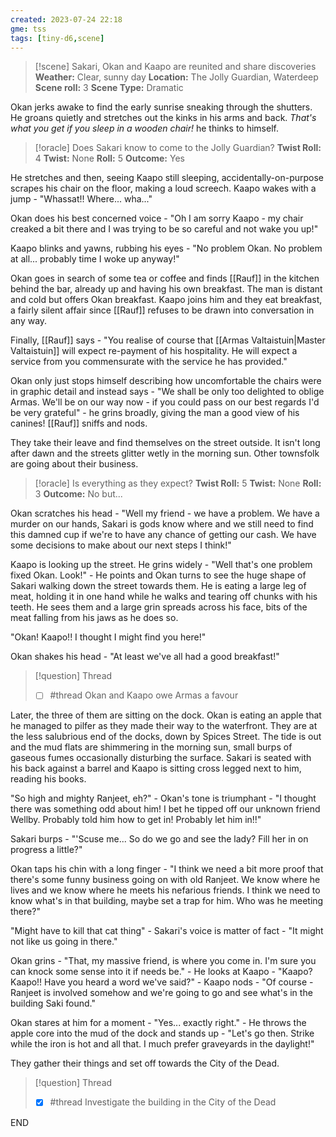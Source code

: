 ```yaml
---
created: 2023-07-24 22:18
gme: tss
tags: [tiny-d6,scene]
---
```

> [!scene] Sakari, Okan and Kaapo are reunited and share discoveries
> **Weather:** Clear, sunny day
> **Location:** The Jolly Guardian, Waterdeep
> **Scene roll:** 3
> **Scene Type:** Dramatic

Okan jerks awake to find the early sunrise sneaking through the shutters. He groans quietly and stretches out the kinks in his arms and back. *That's what you get if you sleep in a wooden chair!* he thinks to himself.

> [!oracle] Does Sakari know to come to the Jolly Guardian?
> **Twist Roll:** 4
> **Twist:** None
> **Roll:** 5
> **Outcome:** Yes

He stretches and then, seeing Kaapo still sleeping, accidentally-on-purpose scrapes his chair on the floor, making a loud screech. Kaapo wakes with a jump - "Whassat!! Where... wha..."

Okan does his best concerned voice - "Oh I am sorry Kaapo - my chair creaked a bit there and I was trying to be so careful and not wake you up!"

Kaapo blinks and yawns, rubbing his eyes - "No problem Okan. No problem at all... probably time I woke up anyway!"

Okan goes in search of some tea or coffee and finds [[Rauf]] in the kitchen behind the bar, already up and having his own breakfast. The man is distant and cold but offers Okan breakfast. Kaapo joins him and they eat breakfast, a fairly silent affair since [[Rauf]] refuses to be drawn into conversation in any way.

Finally, [[Rauf]] says - "You realise of course that [[Armas Valtaistuin|Master Valtaistuin]] will expect re-payment of his hospitality. He will expect a service from you commensurate with the service he has provided."

Okan only just stops himself describing how uncomfortable the chairs were in graphic detail and instead says - "We shall be only too delighted to oblige Armas. We'll be on our way now - if you could pass on our best regards I'd be very grateful" - he grins broadly, giving the man a good view of his canines! [[Rauf]] sniffs and nods.

They take their leave and find themselves on the street outside. It isn't long after dawn and the streets glitter wetly in the morning sun. Other townsfolk are going about their business.

> [!oracle] Is everything as they expect?
> **Twist Roll:** 5
> **Twist:** None
> **Roll:** 3
> **Outcome:** No but...

Okan scratches his head - "Well my friend - we have a problem. We have a murder on our hands, Sakari is gods know where and we still need to find this damned cup if we're to have any chance of getting our cash. We have some decisions to make about our next steps I think!"

Kaapo is looking up the street. He grins widely - "Well that's one problem fixed Okan. Look!" - He points and Okan turns to see the huge shape of Sakari walking down the street towards them. He is eating a large leg of meat, holding it in one hand while he walks and tearing off chunks with his teeth. He sees them and a large grin spreads across his face, bits of the meat falling from his jaws as he does so.

"Okan! Kaapo!! I thought I might find you here!"

Okan shakes his head - "At least we've all had a good breakfast!"

> [!question] Thread
> - [ ] #thread Okan and Kaapo owe Armas a favour 

Later, the three of them are sitting on the dock. Okan is eating an apple that he managed to pilfer as they made their way to the waterfront. They are at the less salubrious end of the docks, down by Spices Street. The tide is out and the mud flats are shimmering in the morning sun, small burps of gaseous fumes occasionally disturbing the surface. Sakari is seated with his back against a barrel and Kaapo is sitting cross legged next to him, reading his books.

"So high and mighty Ranjeet, eh?" - Okan's tone is triumphant - "I thought there was something odd about him! I bet he tipped off our unknown friend Wellby. Probably told him how to get in! Probably let him in!!"

Sakari burps - "'Scuse me... So do we go and see the lady? Fill her in on progress a little?"

Okan taps his chin with a long finger - "I think we need a bit more proof that there's some funny business going on with old Ranjeet. We know where he lives and we know where he meets his nefarious friends. I think we need to know what's in that building, maybe set a trap for him. Who was he meeting there?"

"Might have to kill that cat thing" - Sakari's voice is matter of fact - "It might not like us going in there."

Okan grins - "That, my massive friend, is where you come in. I'm sure you can knock some sense into it if needs be." - He looks at Kaapo - "Kaapo? Kaapo!! Have you heard a word we've said?" - Kaapo nods - "Of course - Ranjeet is involved somehow and we're going to go and see what's in the building Saki found."

Okan stares at him for a moment - "Yes... exactly right." - He throws the apple core into the mud of the dock and stands up - "Let's go then. Strike while the iron is hot and all that. I much prefer graveyards in the daylight!"

They gather their things and set off towards the City of the Dead.

> [!question] Thread
> - [x] #thread Investigate the building in the City of the Dead

END
